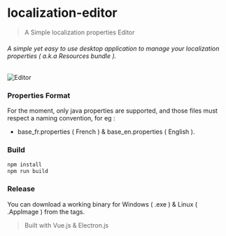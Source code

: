 # localization-editor

> A Simple localization properties Editor

###### A simple yet easy to use desktop application to manage your localization properties ( a.k.a Resources bundle ). 

![Editor](i18n-image.PNG)


### Properties Format 

For the moment, only java properties are supported, and those files must respect a naming convention, for eg : 
 - base_fr.properties ( French ) & base_en.properties ( English ). 

### Build 

```bash
npm install 
npm run build 
```

### Release 

You can download a working binary  for Windows ( .exe )   & Linux ( .AppImage ) from the tags. 


> Built with Vue.js & Electron.js 
